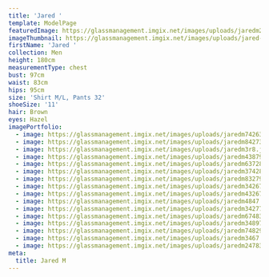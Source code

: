 ```yaml
---
title: 'Jared '
template: ModelPage
featuredImage: https://glassmanagement.imgix.net/images/uploads/jaredm247839banner.png
imageThumbnail: https://glassmanagement.imgix.net/images/uploads/jared-hs.jpg
firstName: 'Jared '
collection: Men
height: 180cm
measurementType: chest
bust: 97cm
waist: 83cm
hips: 95cm
size: 'Shirt M/L, Pants 32'
shoeSize: '11'
hair: Brown
eyes: Hazel
imagePortfolio:
  - image: https://glassmanagement.imgix.net/images/uploads/jaredm742638.jpg
  - image: https://glassmanagement.imgix.net/images/uploads/jaredm84273.jpg
  - image: https://glassmanagement.imgix.net/images/uploads/jaredm3r8.jpg
  - image: https://glassmanagement.imgix.net/images/uploads/jaredm43879.jpg
  - image: https://glassmanagement.imgix.net/images/uploads/jaredm637284.jpg
  - image: https://glassmanagement.imgix.net/images/uploads/jaredm37428.jpg
  - image: https://glassmanagement.imgix.net/images/uploads/jaredm832794.jpg
  - image: https://glassmanagement.imgix.net/images/uploads/jaredm34267.jpg
  - image: https://glassmanagement.imgix.net/images/uploads/jaredm432673.jpg
  - image: https://glassmanagement.imgix.net/images/uploads/jaredm4847.jpg
  - image: https://glassmanagement.imgix.net/images/uploads/jaredm342773824.jpg
  - image: https://glassmanagement.imgix.net/images/uploads/jaredm674832.jpg
  - image: https://glassmanagement.imgix.net/images/uploads/jaredm348972.jpg
  - image: https://glassmanagement.imgix.net/images/uploads/jaredm74829.jpg
  - image: https://glassmanagement.imgix.net/images/uploads/jaredm3467.jpg
  - image: https://glassmanagement.imgix.net/images/uploads/jaredm247839.jpg
meta:
  title: Jared M
---
```


